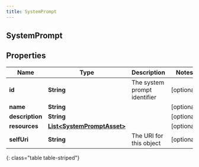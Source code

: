 ```yaml
---
title: SystemPrompt
---
```

## SystemPrompt


## Properties

| Name | Type | Description | Notes |
| ------------ | ------------- | ------------- | ------------- |
| **id** | **String** | The system prompt identifier |  [optional] |
| **name** | **String** |  |  [optional] |
| **description** | **String** |  |  [optional] |
| **resources** | [**List&lt;SystemPromptAsset&gt;**](SystemPromptAsset.html) |  |  [optional] |
| **selfUri** | **String** | The URI for this object |  [optional] |
{: class="table table-striped"}



